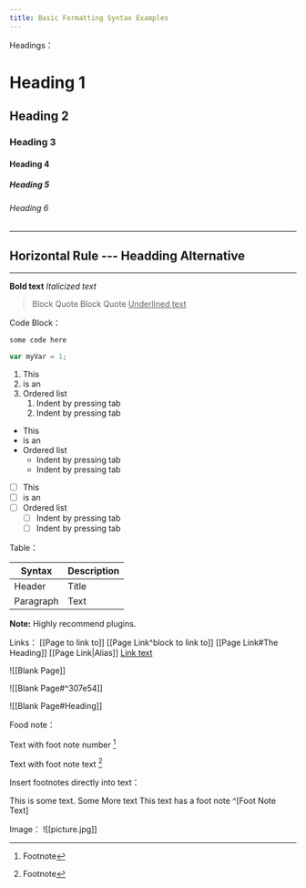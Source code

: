 ```yaml
---
title: Basic Formatting Syntax Examples
---
```

Headings：
# Heading 1
## Heading 2
### Heading 3
#### Heading 4
##### Heading 5
###### Heading 6

---
Horizontal Rule ---
Headding Alternative
---
---
**Bold text**
*Italicized text*
> Block Quote
> Block Quote
<u>Underlined text</u>

Code Block：

```html
some code here
```

```javascript
var myVar = 1;
```

1. This
2. is an
3. Ordered list
	1. Indent by pressing tab
	2. Indent by pressing tab

- This
- is an
- Ordered list
	- Indent by pressing tab
	- Indent by pressing tab

- [ ] This
- [ ] is an
- [ ] Ordered list
	- [ ] Indent by pressing tab
	- [ ] Indent by pressing tab

Table：

| Syntax    | Description |
| --------- | ----------- |
| Header    | Title       |
| Paragraph | Text        |

**Note:** Highly recommend plugins.

Links：
[[Page to link to]]
[[Page Link^block to link to]]
[[Page Link#The Heading]]
[[Page Link|Alias]]
[Link text](https://obsidian.md)

![[Blank Page]]

![[Blank Page#^307e54]]

![[Blank Page#Heading]]

Food note：

Text with foot note number [^1]

Text with foot note text [^note]

 [^1]: Footnote
 [^note]: Footnote

Insert footnotes directly into text：

This is some text. Some More text
This text has a foot note ^[Foot Note Text]

Image：
![[picture.jpg]]